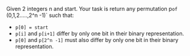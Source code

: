 Given 2 integers n and start. Your task is return any permutation p`of `(0,1,2.....,2^n -1)` such that:

- `p[0] = start`
- `p[i]` and `p[i+1]` differ by only one bit in their binary representation.
- `p[0]` and `p[2^n -1]` must also differ by only one bit in their binary representation.